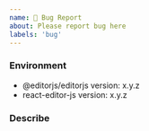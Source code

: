 ```yaml
---
name: 🐛 Bug Report
about: Please report bug here
labels: 'bug'
---
```


### Environment

<!-- Please type package version -->

- @editorjs/editorjs version: x.y.z
- react-editor-js version: x.y.z

### Describe

<!-- Describe bug in detail -->
